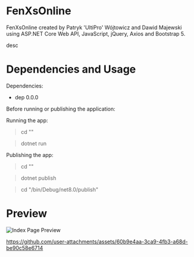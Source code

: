# FenXsOnline
FenXsOnline created by Patryk 'UltiPro' Wójtowicz and Dawid Majewski using ASP.NET Core Web API, JavaScript, jQuery, Axios and Bootstrap 5.

desc

# Dependencies and Usage

Dependencies:

<ul>
  <li>dep 0.0.0</li>
</ul>

Before running or publishing the application:

> 

Running the app:

> cd ""

> dotnet run

Publishing the app:

> cd ""

> dotnet publish

> cd "/bin/Debug/net8.0/publish"

# Preview

![Index Page Preview](/screenshots/IndexPage.gif)


https://github.com/user-attachments/assets/60b9e4aa-3ca9-4fb3-a68d-be90c58e6714

